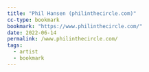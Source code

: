 ```yaml
---
title: "Phil Hansen (philinthecircle.com)"
cc-type: bookmark
bookmark: "https://www.philinthecircle.com/"
date: 2022-06-14
permalink: /www.philinthecircle.com/
tags:
  - artist
  - bookmark
---
```

